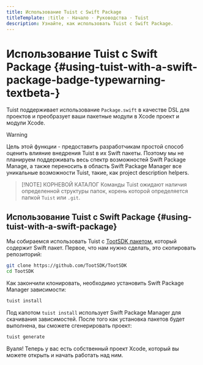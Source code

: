 ```yaml
---
title: Использование Tuist с Swift Package
titleTemplate: :title · Начало · Руководства · Тuist
description: Узнайте, как использовать Tuist с Swift Package.
---
```


# Использование Tuist с Swift Package <Badge type="warning" text="beta" /> {#using-tuist-with-a-swift-package-badge-typewarning-textbeta-}

Tuist поддерживает использование `Package.swift` в качестве DSL для проектов и преобразует ваши пакетные модули в Xcode проект и модули Xcode.

> [!WARNING]
> Цель этой функции - предоставить разработчикам простой способ оценить влияние внедрения Tuist в их Swift пакеты. Поэтому мы не планируем поддерживать весь спектр возможностей Swift Package Manage, а также переносить в область Swift Package Manager все уникальные возможности Tuist, такие, как <LocalizedLink href="/guides/develop/projects/code-sharing">project description helpers</LocalizedLink>.

> [!NOTE] КОРНЕВОЙ КАТАЛОГ
> Команды Tuist ожидают наличия определенной <LocalizedLink href="/guides/develop/projects/directory-structure#standard-tuist-projects">структуры папок</LocalizedLink>, корень которой определяется папкой `Tuist` или `.git`.

## Использование Tuist с Swift Package {#using-tuist-with-a-swift-package}

Мы собираемся использовать Tuist с [TootSDK пакетом](https://github.com/TootSDK/TootSDK), который содержит Swift пакет. Первое, что нам нужно сделать, это скопировать репозиторий:

```bash
git clone https://github.com/TootSDK/TootSDK
cd TootSDK
```

Как закончили клонировать, необходимо установить Swift Package Manager зависимости:

```bash
tuist install
```

Под капотом `tuist install` использует Swift Package Manager для скачивания зависимостей.
После того как установка пакетов будет выполнена, вы сможете сгенерировать проект:

```bash
tuist generate
```

Вуаля! Теперь у вас есть собственный проект Xcode, который вы можете открыть и начать работать над ним.
